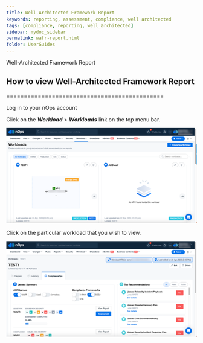 ```yaml
---
title: Well-Architected Framework Report
keywords: reporting, assessment, compliance, well architected
tags: [compliance, reporting, well_architected]
sidebar: mydoc_sidebar
permalink: wafr-report.html
folder: UserGuides
---
```


Well-Architected Framework Report


## How to view Well-Architected Framework Report ##
=============================================

Log in to your nOps account

Click on the **_Workload_** > **_Workloads_** link on the top menu bar.

![](/tmpimg/workloads-list.png)

Click on the particular workload that you wish to view.

![](/tmpimg/workload-selected.png)